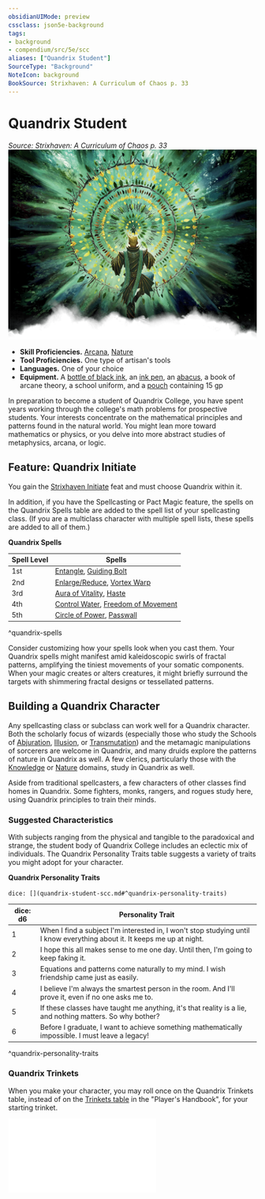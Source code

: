 ```yaml
---
obsidianUIMode: preview
cssclass: json5e-background
tags:
- background
- compendium/src/5e/scc
aliases: ["Quandrix Student"]
SourceType: "Background"
NoteIcon: background
BookSource: Strixhaven: A Curriculum of Chaos p. 33
---
```

# Quandrix Student
*Source: Strixhaven: A Curriculum of Chaos p. 33*  
![A Quandrix student magical...](https://raw.githubusercontent.com/5etools-mirror-2/5etools-img/main/backgrounds/SCC/Quandrix%20Student.webp#right)  

- **Skill Proficiencies.** [Arcana](/2-Mechanics/CLI/rules/skills.md#Arcana), [Nature](/2-Mechanics/CLI/rules/skills.md#Nature)  
- **Tool Proficiencies.** One type of artisan's tools  
- **Languages.** One of your choice  
- **Equipment.** A [bottle of black ink](/2-Mechanics/CLI/items/ink-1-ounce-bottle.md), an [ink pen](/2-Mechanics/CLI/items/ink-pen.md), an [abacus](/2-Mechanics/CLI/items/abacus.md), a book of arcane theory, a school uniform, and a [pouch](/2-Mechanics/CLI/items/pouch.md) containing 15 gp  

In preparation to become a student of Quandrix College, you have spent years working through the college's math problems for prospective students. Your interests concentrate on the mathematical principles and patterns found in the natural world. You might lean more toward mathematics or physics, or you delve into more abstract studies of metaphysics, arcana, or logic.

## Feature: Quandrix Initiate

You gain the [Strixhaven Initiate](/2-Mechanics/CLI/feats/strixhaven-initiate-scc.md) feat and must choose Quandrix within it.

In addition, if you have the Spellcasting or Pact Magic feature, the spells on the Quandrix Spells table are added to the spell list of your spellcasting class. (If you are a multiclass character with multiple spell lists, these spells are added to all of them.)

**Quandrix Spells**

| Spell Level | Spells |
|-------------|--------|
| 1st | [Entangle](/2-Mechanics/CLI/spells/entangle.md), [Guiding Bolt](/2-Mechanics/CLI/spells/guiding-bolt.md) |
| 2nd | [Enlarge/Reduce](/2-Mechanics/CLI/spells/enlarge-reduce.md), [Vortex Warp](/2-Mechanics/CLI/spells/vortex-warp-scc.md) |
| 3rd | [Aura of Vitality](/2-Mechanics/CLI/spells/aura-of-vitality.md), [Haste](/2-Mechanics/CLI/spells/haste.md) |
| 4th | [Control Water](/2-Mechanics/CLI/spells/control-water.md), [Freedom of Movement](/2-Mechanics/CLI/spells/freedom-of-movement.md) |
| 5th | [Circle of Power](/2-Mechanics/CLI/spells/circle-of-power.md), [Passwall](/2-Mechanics/CLI/spells/passwall.md) |
^quandrix-spells

Consider customizing how your spells look when you cast them. Your Quandrix spells might manifest amid kaleidoscopic swirls of fractal patterns, amplifying the tiniest movements of your somatic components. When your magic creates or alters creatures, it might briefly surround the targets with shimmering fractal designs or tessellated patterns.

## Building a Quandrix Character

Any spellcasting class or subclass can work well for a Quandrix character. Both the scholarly focus of wizards (especially those who study the Schools of [Abjuration](/2-Mechanics/CLI/classes/wizard-school-of-abjuration.md), [Illusion](/2-Mechanics/CLI/classes/wizard-school-of-illusion.md), or [Transmutation](/2-Mechanics/CLI/classes/wizard-school-of-transmutation.md)) and the metamagic manipulations of sorcerers are welcome in Quandrix, and many druids explore the patterns of nature in Quandrix as well. A few clerics, particularly those with the [Knowledge](/2-Mechanics/CLI/classes/cleric-knowledge-domain.md) or [Nature](/2-Mechanics/CLI/classes/cleric-nature-domain.md) domains, study in Quandrix as well.

Aside from traditional spellcasters, a few characters of other classes find homes in Quandrix. Some fighters, monks, rangers, and rogues study here, using Quandrix principles to train their minds.

### Suggested Characteristics

With subjects ranging from the physical and tangible to the paradoxical and strange, the student body of Quandrix College includes an eclectic mix of individuals. The Quandrix Personality Traits table suggests a variety of traits you might adopt for your character.

**Quandrix Personality Traits**

`dice: [](quandrix-student-scc.md#^quandrix-personality-traits)`

| dice: d6 | Personality Trait |
|----------|-------------------|
| 1 | When I find a subject I'm interested in, I won't stop studying until I know everything about it. It keeps me up at night. |
| 2 | I hope this all makes sense to me one day. Until then, I'm going to keep faking it. |
| 3 | Equations and patterns come naturally to my mind. I wish friendship came just as easily. |
| 4 | I believe I'm always the smartest person in the room. And I'll prove it, even if no one asks me to. |
| 5 | If these classes have taught me anything, it's that reality is a lie, and nothing matters. So why bother? |
| 6 | Before I graduate, I want to achieve something mathematically impossible. I must leave a legacy! |
^quandrix-personality-traits

### Quandrix Trinkets

When you make your character, you may roll once on the Quandrix Trinkets table, instead of on the [Trinkets table](/2-Mechanics/CLI/items/trinket.md) in the "Player's Handbook", for your starting trinket.

![Quandrix Trinkets](/2-Mechanics/CLI/tables/quandrix-trinkets-scc.md)
